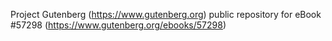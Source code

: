 Project Gutenberg (https://www.gutenberg.org) public repository for
eBook #57298 (https://www.gutenberg.org/ebooks/57298)
